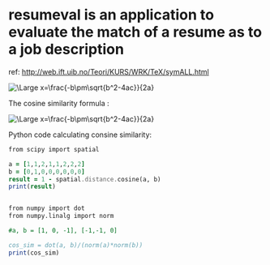 # resumeval is an application to evaluate the match of a resume as to a job description

ref:
http://web.ift.uib.no/Teori/KURS/WRK/TeX/symALL.html


<img src="https://latex.codecogs.com/svg.latex?\Large&space;x=\frac{-b\pm\sqrt{b^2-4ac}}{2a}" title="\Large x=\frac{-b\pm\sqrt{b^2-4ac}}{2a}" />



The cosine similarity formula :

<img src="https://latex.codecogs.com/svg.latex?\Large&space;cos(\theta)=\frac{\sum{A.B}}{\sqrt{\sum{A^2}}{\sqrt{\sum{B^2}}}}" title="\Large x=\frac{-b\pm\sqrt{b^2-4ac}}{2a}" />

Python code calculating consine similarity: 

``` for python
from scipy import spatial

a = [1,1,2,1,1,2,2,2]
b = [0,1,0,0,0,0,0,0]
result = 1 - spatial.distance.cosine(a, b)
print(result)


from numpy import dot
from numpy.linalg import norm

#a, b = [1, 0, -1], [-1,-1, 0]

cos_sim = dot(a, b)/(norm(a)*norm(b))
print(cos_sim)
```
